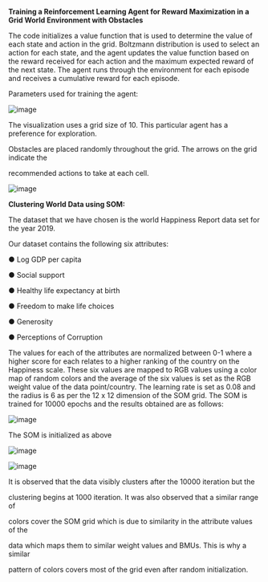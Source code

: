 
<a name="br1"></a>**Training a Reinforcement Learning Agent for Reward Maximization in a
Grid World Environment with Obstacles**

The code initializes a value function that is used to determine the value of each state and
action in the grid. Boltzmann distribution is used to select an action for each state, and the
agent updates the value function based on the reward received for each action and the
maximum expected reward of the next state. The agent runs through the environment for each
episode and receives a cumulative reward for each episode.

Parameters used for training the agent:

![image](https://github.com/aa05420/RL-and-SOMs/assets/62726090/7ab0d60c-0d59-45f1-ba79-681d26652c95)

The visualization uses a grid size of 10. This particular agent has a preference for exploration.

Obstacles are placed randomly throughout the grid. The arrows on the grid indicate the

recommended actions to take at each cell.

![image](https://github.com/aa05420/RL-and-SOMs/assets/62726090/29d628a6-7140-43d4-b8c8-fa1167ebae08)



<a name="br2"></a>**Clustering World Data using SOM:**

The dataset that we have chosen is the world Happiness Report data set for the year 2019.

Our dataset contains the following six attributes:

● Log GDP per capita

● Social support

● Healthy life expectancy at birth

● Freedom to make life choices

● Generosity

● Perceptions of Corruption

The values for each of the attributes are normalized between 0-1 where a higher score for
each relates to a higher ranking of the country on the Happiness scale. These six values
are mapped to RGB values using a color map of random colors and the average of the six
values is set as the RGB weight value of the data point/country. The learning rate is set
as 0.08 and the radius is 6 as per the 12 x 12 dimension of the SOM grid. The SOM is
trained for 10000 epochs and the results obtained are as follows:

![image](https://github.com/aa05420/RL-and-SOMs/assets/62726090/f7f3823a-d9c2-4576-9f8a-1be29080805d)



<a name="br3"></a>The SOM is initialized as above


![image](https://github.com/aa05420/RL-and-SOMs/assets/62726090/134ca170-4d73-42b7-9402-0b539ef5fcfe)

![image](https://github.com/aa05420/RL-and-SOMs/assets/62726090/86ddcc91-0d7d-4dd4-a7d0-a1edee1c1651)



<a name="br4"></a>


<a name="br5"></a>It is observed that the data visibly clusters after the 10000 iteration but the

clustering begins at 1000 iteration. It was also observed that a similar range of

colors cover the SOM grid which is due to similarity in the attribute values of the

data which maps them to similar weight values and BMUs. This is why a similar

pattern of colors covers most of the grid even after random initialization.





